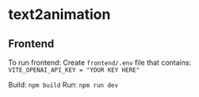 # text2animation

## Frontend

To run frontend:
Create `frontend/.env` file that contains:
`VITE_OPENAI_API_KEY = "YOUR KEY HERE"`

Build: `npm build`
Run: `npm run dev`

